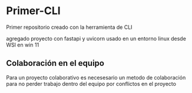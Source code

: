 # Primer-CLI

Primer repositorio creado con la herramienta de CLI

agregado proyecto con fastapi y uvicorn usado en un entorno linux desde WSl en win 11

## Colaboración en el equipo

Para un proyecto colaborativo es necesesario un metodo de colaboración para no perder trabajo dentro del equipo por conflictos en el proyecto
